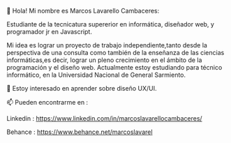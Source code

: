 👋 Hola! Mi nombre es Marcos Lavarello Cambaceres:

  Estudiante de la tecnicatura supererior en informática, diseñador web, y programador jr en Javascript.

  Mi idea es lograr un proyecto de trabajo independiente,tanto desde la perspectiva de una consulta como también de la enseñanza de las ciencias informáticas,es decir, lograr un pleno crecimiento en el ámbito de la programación y el diseño web. Actualmente estoy estudiando para técnico informático, en la Universidad Nacional de General Sarmiento.
  
 💞️ Estoy interesado en aprender sobre diseño UX/UI.
 
 
📫 Pueden encontrarme en : 

Linkedin : https://www.linkedin.com/in/marcoslavarellocambaceres/

Behance : https://www.behance.net/marcoslavarel

<!---
lavarellocambaceresmarcos/lavarellocambaceresmarcos is a ✨ special ✨ repository because its `README.md` (this file) appears on your GitHub profile.
You can click the Preview link to take a look at your changes.
--->
